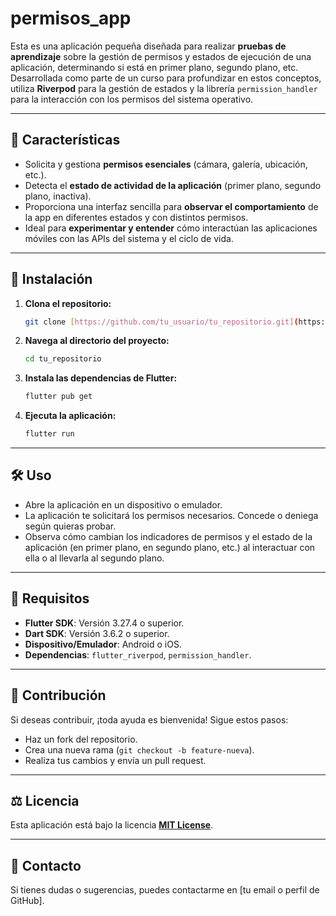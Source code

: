 # permisos_app

Esta es una aplicación pequeña diseñada para realizar **pruebas de aprendizaje** sobre la gestión de permisos y estados de ejecución de una aplicación, determinando si está en primer plano, segundo plano, etc. Desarrollada como parte de un curso para profundizar en estos conceptos, utiliza **Riverpod** para la gestión de estados y la librería `permission_handler` para la interacción con los permisos del sistema operativo.

---

## 📌 Características

* Solicita y gestiona **permisos esenciales** (cámara, galería, ubicación, etc.).
* Detecta el **estado de actividad de la aplicación** (primer plano, segundo plano, inactiva).
* Proporciona una interfaz sencilla para **observar el comportamiento** de la app en diferentes estados y con distintos permisos.
* Ideal para **experimentar y entender** cómo interactúan las aplicaciones móviles con las APIs del sistema y el ciclo de vida.

---

## 🚀 Instalación

1. **Clona el repositorio:**

    ```bash
    git clone [https://github.com/tu_usuario/tu_repositorio.git](https://github.com/tu_usuario/tu_repositorio.git)
    ```

2. **Navega al directorio del proyecto:**

    ```bash
    cd tu_repositorio
    ```

3. **Instala las dependencias de Flutter:**

    ```bash
    flutter pub get
    ```

4. **Ejecuta la aplicación:**

    ```bash
    flutter run
    ```

---

## 🛠 Uso

* Abre la aplicación en un dispositivo o emulador.
* La aplicación te solicitará los permisos necesarios. Concede o deniega según quieras probar.
* Observa cómo cambian los indicadores de permisos y el estado de la aplicación (en primer plano, en segundo plano, etc.) al interactuar con ella o al llevarla al segundo plano.

---

## 📜 Requisitos

* **Flutter SDK**: Versión 3.27.4 o superior.
* **Dart SDK**: Versión 3.6.2 o superior.
* **Dispositivo/Emulador**: Android o iOS.
* **Dependencias**: `flutter_riverpod`, `permission_handler`.

---

## 📌 Contribución

Si deseas contribuir, ¡toda ayuda es bienvenida! Sigue estos pasos:

* Haz un fork del repositorio.
* Crea una nueva rama (`git checkout -b feature-nueva`).
* Realiza tus cambios y envía un pull request.

---

## ⚖️ Licencia

Esta aplicación está bajo la licencia [**MIT License**](LICENSE).

---

## 📩 Contacto

Si tienes dudas o sugerencias, puedes contactarme en [tu email o perfil de GitHub].
